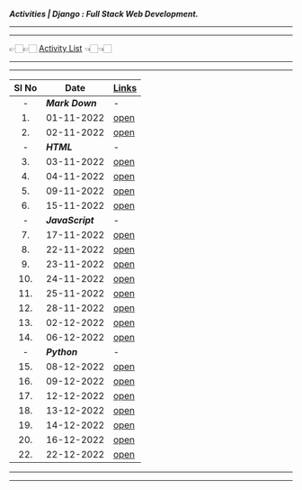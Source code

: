 ___Activities | Django : Full Stack Web Development.___

___
___
👉🏻👉🏻  [Activity List](./Activity/readme.md)  👈🏻👈🏻

---
___

| Sl No | Date             | [Links](./Activity)                 |
| :---: | ---------------- | ----------------------------------- |
|   -   | ___Mark Down___  | -                                   |
|  1.   | 01-11-2022       | [open](./Activity/Nov/01-11-22-tue) |
|  2.   | 02-11-2022       | [open](./Activity/Nov/02-11-22-wed) |
|   -   | ___HTML___       | -                                   |
|  3.   | 03-11-2022       | [open](./Activity/Nov/03-11-22-thu) |
|  4.   | 04-11-2022       | [open](./Activity/Nov/04-11-22-fri) |
|  5.   | 09-11-2022       | [open](./Activity/Nov/09-11-22-wed) |
|  6.   | 15-11-2022       | [open](./Activity/Nov/15-11-22-tue) |
|   -   | ___JavaScript___ | -                                   |
|  7.   | 17-11-2022       | [open](./Activity/Nov/17-11-22-thu) |
|  8.   | 22-11-2022       | [open](./Activity/Nov/22-11-22-tue) |
|  9.   | 23-11-2022       | [open](./Activity/Nov/23-11-22-wed) |
|  10.  | 24-11-2022       | [open](./Activity/Nov/24-11-22-thu) |
|  11.  | 25-11-2022       | [open](./Activity/Nov/25-11-22-fri) |
|  12.  | 28-11-2022       | [open](./Activity/Nov/28-11-22-mon) |
|  13.  | 02-12-2022       | [open](./Activity/Dec/02-12-22-mon) |
|  14.  | 06-12-2022       | [open](./Activity/Dec/06-12-22-tue) |
|   -   | ___Python___     | -                                   |
|  15.  | 08-12-2022       | [open](./Activity/Dec/08-12-22-thu) |
|  16.  | 09-12-2022       | [open](./Activity/Dec/09-12-22-fri) |
|  17.  | 12-12-2022       | [open](./Activity/Dec/12-12-22-mon) |
|  18.  | 13-12-2022       | [open](./Activity/Dec/13-12-22-tue) |
|  19.  | 14-12-2022       | [open](./Activity/Dec/14-12-22-wed) |
|  20.  | 16-12-2022       | [open](./Activity/Dec/16-12-22-fri) |
|  22.  | 22-12-2022       | [open](./Activity/Dec/22-12-22-thu) |

---
___